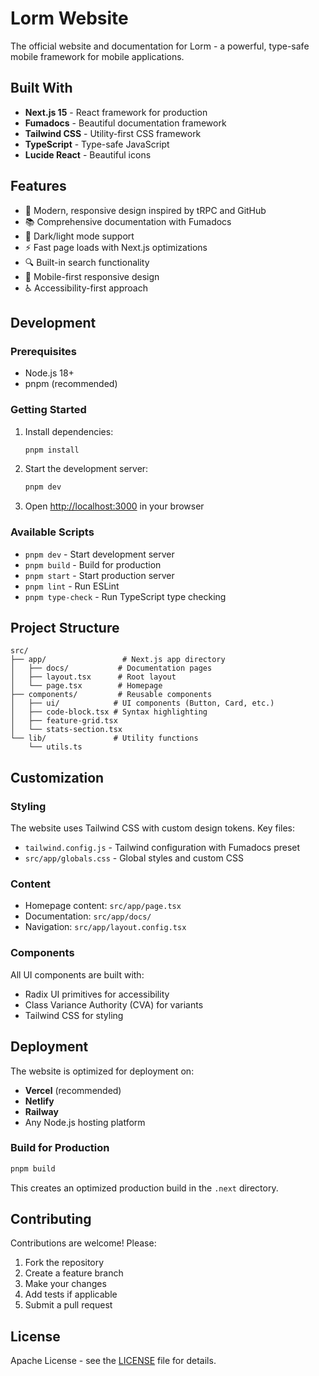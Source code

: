 # Lorm Website

The official website and documentation for Lorm - a powerful, type-safe mobile framework for mobile applications.

## Built With

- **Next.js 15** - React framework for production
- **Fumadocs** - Beautiful documentation framework
- **Tailwind CSS** - Utility-first CSS framework
- **TypeScript** - Type-safe JavaScript
- **Lucide React** - Beautiful icons

## Features

- 🎨 Modern, responsive design inspired by tRPC and GitHub
- 📚 Comprehensive documentation with Fumadocs
- 🌙 Dark/light mode support
- ⚡ Fast page loads with Next.js optimizations
- 🔍 Built-in search functionality
- 📱 Mobile-first responsive design
- ♿ Accessibility-first approach

## Development

### Prerequisites

- Node.js 18+
- pnpm (recommended)

### Getting Started

1. Install dependencies:
   ```bash
   pnpm install
   ```

2. Start the development server:
   ```bash
   pnpm dev
   ```

3. Open [http://localhost:3000](http://localhost:3000) in your browser

### Available Scripts

- `pnpm dev` - Start development server
- `pnpm build` - Build for production
- `pnpm start` - Start production server
- `pnpm lint` - Run ESLint
- `pnpm type-check` - Run TypeScript type checking

## Project Structure

```
src/
├── app/                 # Next.js app directory
│   ├── docs/           # Documentation pages
│   ├── layout.tsx      # Root layout
│   └── page.tsx        # Homepage
├── components/         # Reusable components
│   ├── ui/            # UI components (Button, Card, etc.)
│   ├── code-block.tsx # Syntax highlighting
│   ├── feature-grid.tsx
│   └── stats-section.tsx
└── lib/               # Utility functions
    └── utils.ts
```

## Customization

### Styling

The website uses Tailwind CSS with custom design tokens. Key files:

- `tailwind.config.js` - Tailwind configuration with Fumadocs preset
- `src/app/globals.css` - Global styles and custom CSS

### Content

- Homepage content: `src/app/page.tsx`
- Documentation: `src/app/docs/`
- Navigation: `src/app/layout.config.tsx`

### Components

All UI components are built with:
- Radix UI primitives for accessibility
- Class Variance Authority (CVA) for variants
- Tailwind CSS for styling

## Deployment

The website is optimized for deployment on:

- **Vercel** (recommended)
- **Netlify**
- **Railway**
- Any Node.js hosting platform

### Build for Production

```bash
pnpm build
```

This creates an optimized production build in the `.next` directory.

## Contributing

Contributions are welcome! Please:

1. Fork the repository
2. Create a feature branch
3. Make your changes
4. Add tests if applicable
5. Submit a pull request

## License

Apache License - see the [LICENSE](../../LICENSE) file for details.